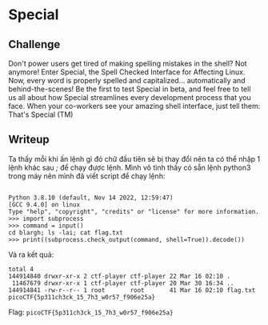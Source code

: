 # **Special**
## **Challenge**
Don't power users get tired of making spelling mistakes in the shell? Not anymore! Enter Special, the Spell Checked Interface for Affecting Linux. Now, every word is properly spelled and capitalized... automatically and behind-the-scenes! Be the first to test Special in beta, and feel free to tell us all about how Special streamlines every development process that you face. When your co-workers see your amazing shell interface, just tell them: That's Special (TM)
## **Writeup**
Ta thấy mỗi khi ấn lệnh gì đó chữ đầu tiên sẽ bị thay đổi nên ta có thể nhập 1 lệnh khác sau *;* để chạy được lệnh. Mình vô tình thấy có sẵn lệnh python3 trong máy nên mình đã viết script để chạy lệnh:
```

Python 3.8.10 (default, Nov 14 2022, 12:59:47) 
[GCC 9.4.0] on linux
Type "help", "copyright", "credits" or "license" for more information.
>>> import subprocess
>>> command = input()
cd blargh; ls -lai; cat flag.txt
>>> print((subprocess.check_output(command, shell=True)).decode())
```

Và ra kết quả:
```
total 4
144914840 drwxr-xr-x 2 ctf-player ctf-player 22 Mar 16 02:10 .
 11467679 drwxr-xr-x 1 ctf-player ctf-player 20 Mar 30 16:34 ..
144914841 -rw-r--r-- 1 root       root       41 Mar 16 02:10 flag.txt
picoCTF{5p311ch3ck_15_7h3_w0r57_f906e25a}
```

Flag: `picoCTF{5p311ch3ck_15_7h3_w0r57_f906e25a}`

